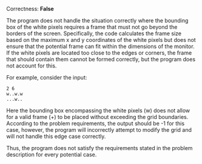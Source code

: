 Correctness: **False**

The program does not handle the situation correctly where the bounding box of the white pixels requires a frame that must not go beyond the borders of the screen. Specifically, the code calculates the frame size based on the maximum x and y coordinates of the white pixels but does not ensure that the potential frame can fit within the dimensions of the monitor. If the white pixels are located too close to the edges or corners, the frame that should contain them cannot be formed correctly, but the program does not account for this.

For example, consider the input:
```
2 6
w..w.w
...w..
```
Here the bounding box encompassing the white pixels (w) does not allow for a valid frame (+) to be placed without exceeding the grid boundaries. According to the problem requirements, the output should be -1 for this case, however, the program will incorrectly attempt to modify the grid and will not handle this edge case correctly.

Thus, the program does not satisfy the requirements stated in the problem description for every potential case.